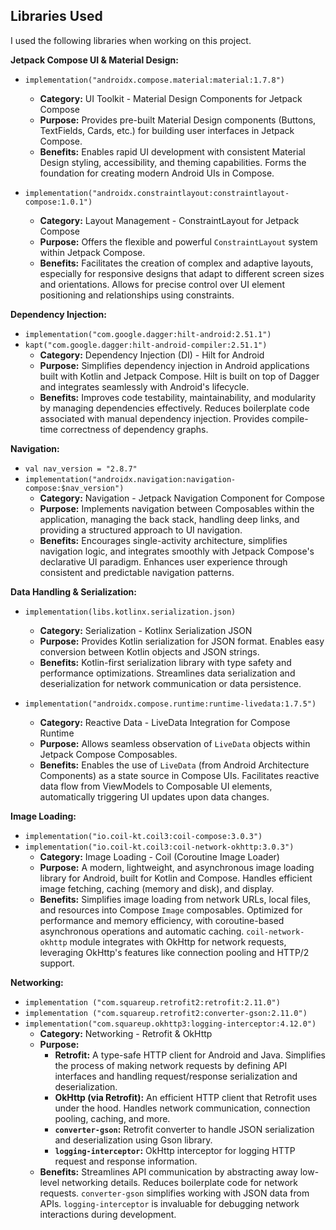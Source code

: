 ## Libraries Used

I used the following libraries when working on this project.

**Jetpack Compose UI & Material Design:**

*   `implementation("androidx.compose.material:material:1.7.8")`
    *   **Category:** UI Toolkit - Material Design Components for Jetpack Compose
    *   **Purpose:** Provides pre-built Material Design components (Buttons, TextFields, Cards, etc.) for building user interfaces in Jetpack Compose.
    *   **Benefits:** Enables rapid UI development with consistent Material Design styling, accessibility, and theming capabilities.  Forms the foundation for creating modern Android UIs in Compose.

*   `implementation("androidx.constraintlayout:constraintlayout-compose:1.0.1")`
    *   **Category:** Layout Management - ConstraintLayout for Jetpack Compose
    *   **Purpose:** Offers the flexible and powerful `ConstraintLayout` system within Jetpack Compose.
    *   **Benefits:**  Facilitates the creation of complex and adaptive layouts, especially for responsive designs that adapt to different screen sizes and orientations. Allows for precise control over UI element positioning and relationships using constraints.

**Dependency Injection:**

*   `implementation("com.google.dagger:hilt-android:2.51.1")`
*   `kapt("com.google.dagger:hilt-android-compiler:2.51.1")`
    *   **Category:** Dependency Injection (DI) - Hilt for Android
    *   **Purpose:** Simplifies dependency injection in Android applications built with Kotlin and Jetpack Compose. Hilt is built on top of Dagger and integrates seamlessly with Android's lifecycle.
    *   **Benefits:**  Improves code testability, maintainability, and modularity by managing dependencies effectively. Reduces boilerplate code associated with manual dependency injection. Provides compile-time correctness of dependency graphs.

**Navigation:**

*   `val nav_version = "2.8.7"`
*   `implementation("androidx.navigation:navigation-compose:$nav_version")`
    *   **Category:** Navigation - Jetpack Navigation Component for Compose
    *   **Purpose:** Implements navigation between Composables within the application, managing the back stack, handling deep links, and providing a structured approach to UI navigation.
    *   **Benefits:**  Encourages single-activity architecture, simplifies navigation logic, and integrates smoothly with Jetpack Compose's declarative UI paradigm.  Enhances user experience through consistent and predictable navigation patterns.

**Data Handling & Serialization:**

*   `implementation(libs.kotlinx.serialization.json)`
    *   **Category:** Serialization - Kotlinx Serialization JSON
    *   **Purpose:** Provides Kotlin serialization for JSON format. Enables easy conversion between Kotlin objects and JSON strings.
    *   **Benefits:**  Kotlin-first serialization library with type safety and performance optimizations. Streamlines data serialization and deserialization for network communication or data persistence.

*   `implementation("androidx.compose.runtime:runtime-livedata:1.7.5")`
    *   **Category:** Reactive Data - LiveData Integration for Compose Runtime
    *   **Purpose:** Allows seamless observation of `LiveData` objects within Jetpack Compose Composables.
    *   **Benefits:** Enables the use of `LiveData` (from Android Architecture Components) as a state source in Compose UIs.  Facilitates reactive data flow from ViewModels to Composable UI elements, automatically triggering UI updates upon data changes.

**Image Loading:**

*   `implementation("io.coil-kt.coil3:coil-compose:3.0.3")`
*   `implementation("io.coil-kt.coil3:coil-network-okhttp:3.0.3")`
    *   **Category:** Image Loading - Coil (Coroutine Image Loader)
    *   **Purpose:**  A modern, lightweight, and asynchronous image loading library for Android, built for Kotlin and Compose. Handles efficient image fetching, caching (memory and disk), and display.
    *   **Benefits:** Simplifies image loading from network URLs, local files, and resources into Compose `Image` composables. Optimized for performance and memory efficiency, with coroutine-based asynchronous operations and automatic caching.  `coil-network-okhttp` module integrates with OkHttp for network requests, leveraging OkHttp's features like connection pooling and HTTP/2 support.

**Networking:**

*   `implementation ("com.squareup.retrofit2:retrofit:2.11.0")`
*   `implementation ("com.squareup.retrofit2:converter-gson:2.11.0")`
*   `implementation("com.squareup.okhttp3:logging-interceptor:4.12.0")`
    *   **Category:** Networking - Retrofit & OkHttp
    *   **Purpose:**
        *   **Retrofit:** A type-safe HTTP client for Android and Java. Simplifies the process of making network requests by defining API interfaces and handling request/response serialization and deserialization.
        *   **OkHttp (via Retrofit):** An efficient HTTP client that Retrofit uses under the hood. Handles network communication, connection pooling, caching, and more.
        *   **`converter-gson`:** Retrofit converter to handle JSON serialization and deserialization using Gson library.
        *   **`logging-interceptor`:** OkHttp interceptor for logging HTTP request and response information.
    *   **Benefits:**  Streamlines API communication by abstracting away low-level networking details.  Reduces boilerplate code for network requests.  `converter-gson` simplifies working with JSON data from APIs. `logging-interceptor` is invaluable for debugging network interactions during development.
